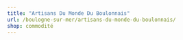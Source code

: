 ```yaml
---
title: "Artisans Du Monde Du Boulonnais"
url: /boulogne-sur-mer/artisans-du-monde-du-boulonnais/
shop: commodité
---
```

